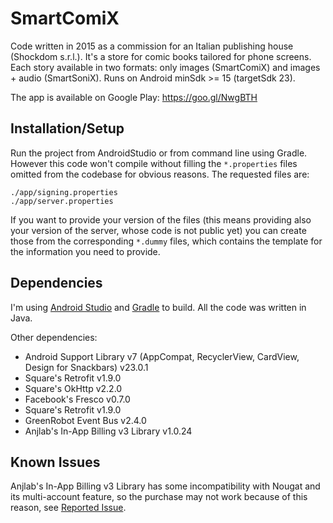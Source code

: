 SmartComiX
===========

Code written in 2015 as a commission for an Italian publishing house (Shockdom s.r.l.).
It's a store for comic books tailored for phone screens. Each story available in two formats: only images (SmartComiX) and images + audio (SmartSoniX).
Runs on Android minSdk >= 15 (targetSdk 23).

The app is available on Google Play: https://goo.gl/NwgBTH

Installation/Setup
------------------

Run the project from AndroidStudio or from command line using Gradle.
However this code won't compile without filling the `*.properties` files omitted from the codebase for obvious reasons. The requested files are:

```
./app/signing.properties
./app/server.properties
```

If you want to provide your version of the files (this means providing also your version of the server, whose code is not public yet) you can create those from the corresponding `*.dummy` files, which contains the template for the information you need to provide.

Dependencies
------------

I'm using [Android Studio](http://tools.android.com/download/studio/builds/2-3-0) and [Gradle](https://docs.gradle.org/3.4.1/release-notes.html) to build.
All the code was written in Java.

Other dependencies:

* Android Support Library v7 (AppCompat, RecyclerView, CardView, Design for Snackbars) v23.0.1
* Square's Retrofit v1.9.0
* Square's OkHttp v2.2.0
* Facebook's Fresco v0.7.0
* Square's Retrofit v1.9.0
* GreenRobot Event Bus v2.4.0
* Anjlab's In-App Billing v3 Library v1.0.24

Known Issues
------------

Anjlab's In-App Billing v3 Library has some incompatibility with Nougat and its multi-account feature, so the purchase may not work because of this reason, see [Reported Issue](https://github.com/anjlab/android-inapp-billing-v3/issues/202).
